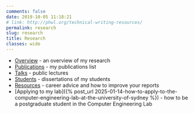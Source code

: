 ```yaml
---
comments: false
date: 2019-10-05 11:18:21 
# link: http://phwl.org/technical-writing-resources/
permalink: research
slug: research
title: Research
classes: wide
---
```


  * [Overview](/assets/papers/overview) - an overview of my research
  * [Publications](/assets/papers/papers) - my publications list
  * [Talks](talks) - public lectures
  * [Students](students) - dissertations of my students
  * [Resources](resources) - career advice and how to improve your reports
  * [Applying to my lab]({% post_url 2025-01-14-how-to-apply-to-the-computer-engineering-lab-at-the-university-of-sydney %}) - how to be a postgraduate student in the Computer Engineering Lab
